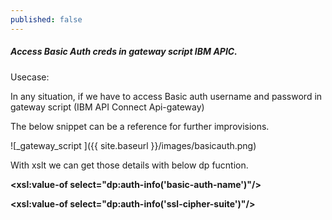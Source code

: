 ```yaml
---
published: false
---
```

##### Access Basic Auth creds in gateway script IBM APIC.

Usecase:

In any situation, if we have to access Basic auth username and password in gateway script (IBM API Connect  Api-gateway)

The below snippet can be a reference for further improvisions.

![_gateway_script ]({{ site.baseurl }}/images/basicauth.png)


With xslt we can get those details with below dp fucntion.

**<xsl:value-of select="dp:auth-info('basic-auth-name')"/>**


**<xsl:value-of select="dp:auth-info('ssl-cipher-suite')"/>**
